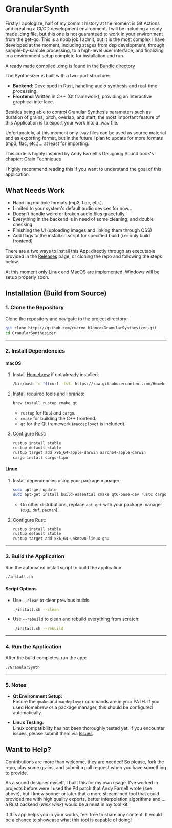 # GranularSynth
Firstly I apologize, half of my commit history at the moment is Git Actions and
creating a CI/CD development environment. I will be including a ready made .dmg
file, but this one is not guaranteed to work in your environment from the
get-go. This is a noob job I admit, but it is the most complex I have developed
at the moment, including stages from dsp development, through sample-by-sample
processing, to a high-level user interface, and finalizing in a environment
setup complete for installation and run.

A ready made compiled .dmg is found in the [Bundle
directory](https://github.com/cuervo-blanco/GranularSynthesizer/tree/main/dmg)

The Synthesizer is built with a two-part structure:
- **Backend**: Developed in Rust, handling audio synthesis and real-time processing.
- **Frontend**: Written in C++ (Qt framework), providing an interactive graphical interface.

Besides being able to control Granular Synthesis parameters such as duration of
grains, pitch, overlap, and start, the most important feature of this
Application is to export your work into a .wav file.

Unfortunately, at this moment only `.wav` files can be used as source material and
as exporting format, but in the future I plan to update for more formats (mp3, flac, etc.)...
at least for importing.

This code is highly inspired by Andy Farnell's
Designing Sound book's chapter:
[Grain Techniques](https://mitp-content-server.mit.edu/books/content/sectbyfn/books_pres_0/8375/designing_sound.zip/chapter21.html)

I highly recommend reading this if you want to understand the goal of this
application.

## What Needs Work
- Handling multiple formats (mp3, flac, etc.).
- Limited to your system's default audio devices for now...
- Doesn't handle weird or broken audio files gracefully.
- Everything in the backend is in need of some cleaning, and double checking.
- Finishing the UI (uploading images and linking them through QSS)
- Add flags to the install.sh script for specified build (i.e: only build frontend)

There are a two ways to install this App: directly through an executable
provided in the [Releases](https://github.com/cuervo-blanco/GranularSynthesizer/releases) page, 
or cloning the repo and following the steps below.

At this moment only Linux and MacOS are implemented, Windows will be setup
properly soon.

## Installation (Build from Source)

### **1. Clone the Repository**
Clone the repository and navigate to the project directory:
```bash
git clone https://github.com/cuervo-blanco/GranularSynthesizer.git
cd GranularSynthesizer
```
---

### **2. Install Dependencies**

#### **macOS**
1. Install [Homebrew](https://brew.sh) if not already installed:
   ```bash
   /bin/bash -c "$(curl -fsSL https://raw.githubusercontent.com/Homebrew/install/HEAD/install.sh)"
   ```
2. Install required tools and libraries:
   ```bash
   brew install rustup cmake qt
   ```
   - `rustup` for Rust and `cargo`.
   - `cmake` for building the C++ frontend.
   - `qt` for the Qt framework (`macdeployqt` is included).

3. Configure Rust:
   ```bash
   rustup install stable
   rustup default stable
   rustup target add x86_64-apple-darwin aarch64-apple-darwin
   cargo install cargo-lipo
   ```

#### **Linux**
1. Install dependencies using your package manager:
   ```bash
   sudo apt-get update
   sudo apt-get install build-essential cmake qt6-base-dev rustc cargo
   ```
   - On other distributions, replace `apt-get` with your package manager (e.g., `dnf`, `pacman`).

2. Configure Rust:
   ```bash
   rustup install stable
   rustup default stable
   rustup target add x86_64-unknown-linux-gnu
   ```
---

### **3. Build the Application**

Run the automated install script to build the application:
```bash
./install.sh
```

#### **Script Options**
- Use `--clean` to clear previous builds:
  ```bash
  ./install.sh --clean
  ```
- Use `--rebuild` to clean and rebuild everything from scratch:
  ```bash
  ./install.sh --rebuild
  ```
---

### **4. Run the Application**
After the build completes, run the app:
```bash
./GranularSynth
```
---

### **5. Notes**
- **Qt Environment Setup:**  
  Ensure the `qmake` and `macdeployqt` commands are in your PATH. 
  If you used Homebrew or a package manager, this should be configured automatically.
  
- **Linux Testing:**  
  Linux compatibility has not been thoroughly tested yet. 
  If you encounter issues, please submit them via [Issues](https://github.com/cuervo-blanco/GranularSynthesizer/issues).



## Want to Help?
Contributions are more than welcome, they are needed! 
So please, fork the repo, play some grains, and submit a pull request when you
have something to provide.

As a sound designer myself, I built this for my own usage. I've worked in 
projects before were I used the Pd patch that Andy Farnell wrote (see above),
but I knew sooner or later that a more streamlined tool that could provided me 
with high quality exports, better interpolation algorithms and ... a Rust
backend (*wink* *wink*) would be a must in my tool kit.

If this app helps you in your works, feel free to share any content. It would be
a chance to showcase what this tool is capable of doing!
